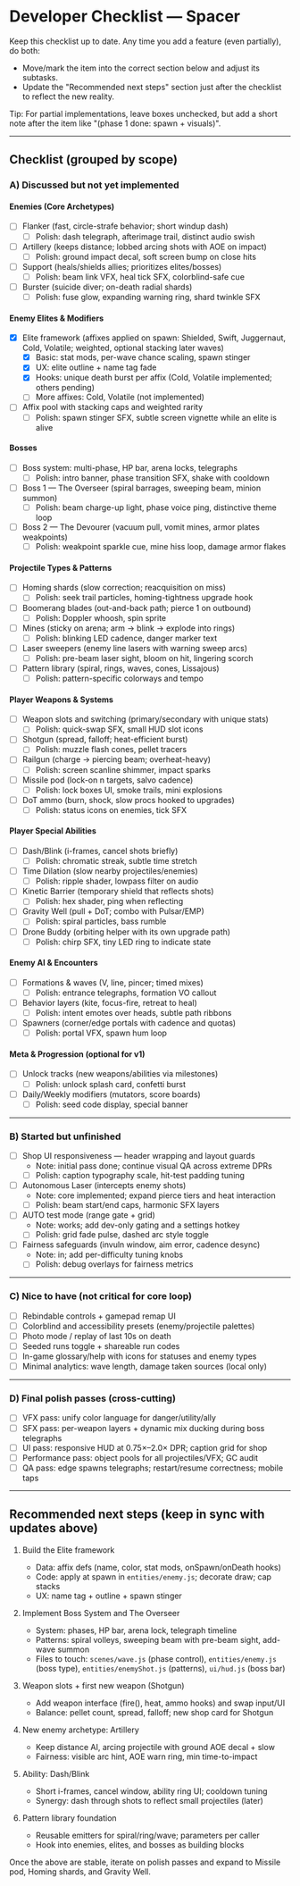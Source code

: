 # Developer Checklist — Spacer

Keep this checklist up to date. Any time you add a feature (even partially), do both:
- Move/mark the item into the correct section below and adjust its subtasks.
- Update the "Recommended next steps" section just after the checklist to reflect the new reality.

Tip: For partial implementations, leave boxes unchecked, but add a short note after the item like "(phase 1 done: spawn + visuals)".

---

## Checklist (grouped by scope)

### A) Discussed but not yet implemented

#### Enemies (Core Archetypes)
- [ ] Flanker (fast, circle-strafe behavior; short windup dash)
	- [ ] Polish: dash telegraph, afterimage trail, distinct audio swish
- [ ] Artillery (keeps distance; lobbed arcing shots with AOE on impact)
	- [ ] Polish: ground impact decal, soft screen bump on close hits
- [ ] Support (heals/shields allies; prioritizes elites/bosses)
	- [ ] Polish: beam link VFX, heal tick SFX, colorblind-safe cue
- [ ] Burster (suicide diver; on-death radial shards)
	- [ ] Polish: fuse glow, expanding warning ring, shard twinkle SFX

#### Enemy Elites & Modifiers
- [x] Elite framework (affixes applied on spawn: Shielded, Swift, Juggernaut, Cold, Volatile; weighted, optional stacking later waves)
	- [x] Basic: stat mods, per-wave chance scaling, spawn stinger
	- [x] UX: elite outline + name tag fade
	- [x] Hooks: unique death burst per affix (Cold, Volatile implemented; others pending)
	- [ ] More affixes: Cold, Volatile (not implemented)
- [ ] Affix pool with stacking caps and weighted rarity
	- [ ] Polish: spawn stinger SFX, subtle screen vignette while an elite is alive

#### Bosses
- [ ] Boss system: multi-phase, HP bar, arena locks, telegraphs
	- [ ] Polish: intro banner, phase transition SFX, shake with cooldown
- [ ] Boss 1 — The Overseer (spiral barrages, sweeping beam, minion summon)
	- [ ] Polish: beam charge-up light, phase voice ping, distinctive theme loop
- [ ] Boss 2 — The Devourer (vacuum pull, vomit mines, armor plates weakpoints)
	- [ ] Polish: weakpoint sparkle cue, mine hiss loop, damage armor flakes

#### Projectile Types & Patterns
- [ ] Homing shards (slow correction; reacquisition on miss)
	- [ ] Polish: seek trail particles, homing-tightness upgrade hook
- [ ] Boomerang blades (out-and-back path; pierce 1 on outbound)
	- [ ] Polish: Doppler whoosh, spin sprite
- [ ] Mines (sticky on arena; arm → blink → explode into rings)
	- [ ] Polish: blinking LED cadence, danger marker text
- [ ] Laser sweepers (enemy line lasers with warning sweep arcs)
	- [ ] Polish: pre-beam laser sight, bloom on hit, lingering scorch
- [ ] Pattern library (spiral, rings, waves, cones, Lissajous)
	- [ ] Polish: pattern-specific colorways and tempo

#### Player Weapons & Systems
- [ ] Weapon slots and switching (primary/secondary with unique stats)
	- [ ] Polish: quick-swap SFX, small HUD slot icons
- [ ] Shotgun (spread, falloff; heat-efficient burst)
	- [ ] Polish: muzzle flash cones, pellet tracers
- [ ] Railgun (charge → piercing beam; overheat-heavy)
	- [ ] Polish: screen scanline shimmer, impact sparks
- [ ] Missile pod (lock-on n targets, salvo cadence)
	- [ ] Polish: lock boxes UI, smoke trails, mini explosions
- [ ] DoT ammo (burn, shock, slow procs hooked to upgrades)
	- [ ] Polish: status icons on enemies, tick SFX

#### Player Special Abilities
- [ ] Dash/Blink (i-frames, cancel shots briefly)
	- [ ] Polish: chromatic streak, subtle time stretch
- [ ] Time Dilation (slow nearby projectiles/enemies)
	- [ ] Polish: ripple shader, lowpass filter on audio
- [ ] Kinetic Barrier (temporary shield that reflects shots)
	- [ ] Polish: hex shader, ping when reflecting
- [ ] Gravity Well (pull + DoT; combo with Pulsar/EMP)
	- [ ] Polish: spiral particles, bass rumble
- [ ] Drone Buddy (orbiting helper with its own upgrade path)
	- [ ] Polish: chirp SFX, tiny LED ring to indicate state

#### Enemy AI & Encounters
- [ ] Formations & waves (V, line, pincer; timed mixes)
	- [ ] Polish: entrance telegraphs, formation VO callout
- [ ] Behavior layers (kite, focus-fire, retreat to heal)
	- [ ] Polish: intent emotes over heads, subtle path ribbons
- [ ] Spawners (corner/edge portals with cadence and quotas)
	- [ ] Polish: portal VFX, spawn hum loop

#### Meta & Progression (optional for v1)
- [ ] Unlock tracks (new weapons/abilities via milestones)
	- [ ] Polish: unlock splash card, confetti burst
- [ ] Daily/Weekly modifiers (mutators, score boards)
	- [ ] Polish: seed code display, special banner

---

### B) Started but unfinished

- [ ] Shop UI responsiveness — header wrapping and layout guards
	- Note: initial pass done; continue visual QA across extreme DPRs
	- [ ] Polish: caption typography scale, hit-test padding tuning
- [ ] Autonomous Laser (intercepts enemy shots)
	- Note: core implemented; expand pierce tiers and heat interaction
	- [ ] Polish: beam start/end caps, harmonic SFX layers
- [ ] AUTO test mode (range gate + grid)
	- Note: works; add dev-only gating and a settings hotkey
	- [ ] Polish: grid fade pulse, dashed arc style toggle
- [ ] Fairness safeguards (invuln window, aim error, cadence desync)
	- Note: in; add per-difficulty tuning knobs
	- [ ] Polish: debug overlays for fairness metrics

---

### C) Nice to have (not critical for core loop)

- [ ] Rebindable controls + gamepad remap UI
- [ ] Colorblind and accessibility presets (enemy/projectile palettes)
- [ ] Photo mode / replay of last 10s on death
- [ ] Seeded runs toggle + shareable run codes
- [ ] In-game glossary/help with icons for statuses and enemy types
- [ ] Minimal analytics: wave length, damage taken sources (local only)

---

### D) Final polish passes (cross-cutting)

- [ ] VFX pass: unify color language for danger/utility/ally
- [ ] SFX pass: per-weapon layers + dynamic mix ducking during boss telegraphs
- [ ] UI pass: responsive HUD at 0.75×–2.0× DPR; caption grid for shop
- [ ] Performance pass: object pools for all projectiles/VFX; GC audit
- [ ] QA pass: edge spawns telegraphs; restart/resume correctness; mobile taps

---

## Recommended next steps (keep in sync with updates above)

1) Build the Elite framework
	 - Data: affix defs (name, color, stat mods, onSpawn/onDeath hooks)
	 - Code: apply at spawn in `entities/enemy.js`; decorate draw; cap stacks
	 - UX: name tag + outline + spawn stinger

2) Implement Boss System and The Overseer
	 - System: phases, HP bar, arena lock, telegraph timeline
	 - Patterns: spiral volleys, sweeping beam with pre-beam sight, add-wave summon
	 - Files to touch: `scenes/wave.js` (phase control), `entities/enemy.js` (boss type), `entities/enemyShot.js` (patterns), `ui/hud.js` (boss bar)

3) Weapon slots + first new weapon (Shotgun)
	 - Add weapon interface (fire(), heat, ammo hooks) and swap input/UI
	 - Balance: pellet count, spread, falloff; new shop card for Shotgun

4) New enemy archetype: Artillery
	 - Keep distance AI, arcing projectile with ground AOE decal + slow
	 - Fairness: visible arc hint, AOE warn ring, min time-to-impact

5) Ability: Dash/Blink
	 - Short i-frames, cancel window, ability ring UI; cooldown tuning
	 - Synergy: dash through shots to reflect small projectiles (later)

6) Pattern library foundation
	 - Reusable emitters for spiral/ring/wave; parameters per caller
	 - Hook into enemies, elites, and bosses as building blocks

Once the above are stable, iterate on polish passes and expand to Missile pod, Homing shards, and Gravity Well.

